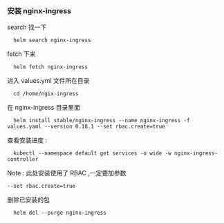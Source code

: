 ### 安装 nginx-ingress
search 找一下
```
  helm search nginx-ingress
```
fetch 下来
```
  helm fetch nginx-ingress
```
进入 values.yml 文件所在目录  
```
  cd /home/ngix-ingress
```
在 nginx-ingress 目录里面
```
  helm install stable/nginx-ingress --name nginx-ingress -f values.yaml --version 0.18.1 --set rbac.create=true
```
查看安装进度 :
```
  kubectl --namespace default get services -o wide -w nginx-ingress-controller
```
Note : 此处安装使用了 RBAC ,一定要加参数
```
--set rbac.create=true
```
删除已安装的包
```
  helm del --purge nginx-ingress
```
